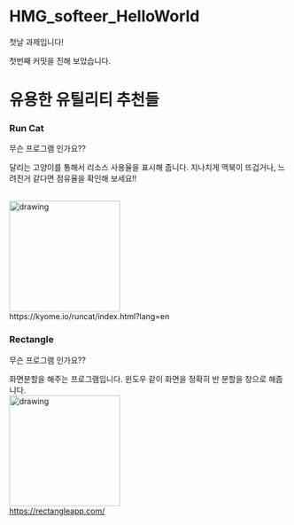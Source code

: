 # HMG_softeer_HelloWorld
첫날 과제입니다!

첫번째 커밋을 진해 보았습니다.


# 유용한 유틸리티 추천들

### Run Cat

무슨 프로그램 인가요??

달리는 고양이를 통해서 리소스 사용율을 표시해 줍니다. 지나치게 맥북이 뜨겁거나, 느려진거 같다면 점유율을 확인해 보세요!!

<br>
<img src="https://kyome.io/runcat/images/demo.gif" alt="drawing" width="200"/>
<br>
https://kyome.io/runcat/index.html?lang=en

### Rectangle

무슨 프로그램 인가요??

화면분할을 해주는 프로그램입니다. 윈도우 같이 화면을 정확히 반 분할을 창으로 해줍니다.
<br>
<img src="https://rectangleapp.com/assets/pro/images/mac512pts1x.png" alt="drawing" width="200"/>
<br>
https://rectangleapp.com/


